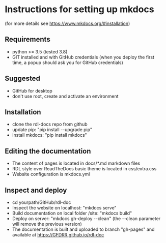 # Instructions for  setting up mkdocs
(for more details see https://www.mkdocs.org/#installation)

## Requirements
- python >= 3.5 (tested 3.8)
- GIT installed and with GitHub credentials (when you deploy the first time, a popup should ask you for GitHub credentials)

## Suggested
- GitHub for desktop
- don't use root, create and activate an environment

## Installation
- clone the rdl-docs repo from github
- update pip: "pip install --upgrade pip"
- install mkdocs: "pip install mkdocs"

## Editing the documentation
- The content of pages is located in docs/*.md markdown files 
- RDL style over ReadTheDocs basic theme is located in css/extra.css
- Website configuration is mkdocs.yml

## Inspect and deploy
- cd yourpath/GitHub/rdl-doc
- Inspect the website on localhost: "mkdocs serve"
- Build documentation on local folder /site: "mkdocs build"
- Deploy on server: "mkdocs gh-deploy --clean" (the --clean parameter will remove the previous version)
- The documentation is built and uploaded to branch "gh-pages" and available at https://GFDRR.github.io/rdl-doc
